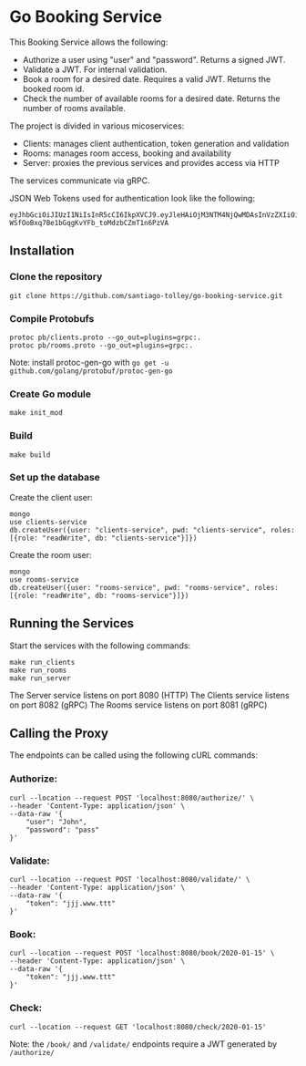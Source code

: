 # Go Booking Service
This Booking Service allows the following:
- Authorize a user using "user" and "password". Returns a signed JWT.
- Validate a JWT. For internal validation.
- Book a room for a desired date. Requires a valid JWT. Returns the booked room id.
- Check the number of available rooms for a desired date. Returns the number of rooms available.

The project is divided in various micoservices:
- Clients: manages client authentication, token generation and validation
- Rooms: manages room access, booking and availability
- Server: proxies the previous services and provides access via HTTP

The services communicate via gRPC.

JSON Web Tokens used for authentication look like the following:
```
eyJhbGciOiJIUzI1NiIsInR5cCI6IkpXVCJ9.eyJleHAiOjM3NTM4NjQwMDAsInVzZXIiOiJDaGFybGVzIn0.G6W-WSfOoBxq7Be1bGqgKvYFb_toMdzbCZmT1n6PzVA
```

## Installation

### Clone the repository
```
git clone https://github.com/santiago-tolley/go-booking-service.git
```
### Compile Protobufs
```
protoc pb/clients.proto --go_out=plugins=grpc:.
protoc pb/rooms.proto --go_out=plugins=grpc:.
```
Note: install protoc-gen-go with `go get -u github.com/golang/protobuf/protoc-gen-go`

### Create Go module
```
make init_mod
```

### Build
```
make build
```

### Set up the database
Create the client user:
```
mongo
use clients-service
db.createUser({user: "clients-service", pwd: "clients-service", roles: [{role: "readWrite", db: "clients-service"}]})
```

Create the room user:
```
mongo
use rooms-service
db.createUser({user: "rooms-service", pwd: "rooms-service", roles: [{role: "readWrite", db: "rooms-service"}]})
```


## Running the Services
Start the services with the following commands:
```
make run_clients
make run_rooms
make run_server
```
The Server service listens on port 8080 (HTTP)
The Clients service listens on port 8082 (gRPC)
The Rooms service listens on port 8081 (gRPC)


## Calling the Proxy
The endpoints can be called using the following cURL commands:
### Authorize: 
```
curl --location --request POST 'localhost:8080/authorize/' \
--header 'Content-Type: application/json' \
--data-raw '{
	"user": "John",
	"password": "pass"
}'
```

### Validate: 
```
curl --location --request POST 'localhost:8080/validate/' \
--header 'Content-Type: application/json' \
--data-raw '{
	"token": "jjj.www.ttt"
}'
```

### Book: 
```
curl --location --request POST 'localhost:8080/book/2020-01-15' \
--header 'Content-Type: application/json' \
--data-raw '{
	"token": "jjj.www.ttt"
}'
```

### Check: 
```
curl --location --request GET 'localhost:8080/check/2020-01-15'
```
Note: the `/book/` and `/validate/` endpoints require a JWT generated by `/authorize/`